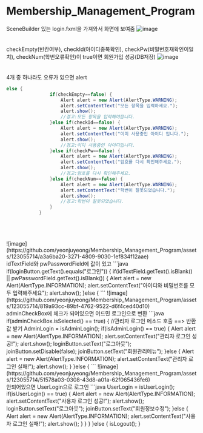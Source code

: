 # Membership_Management_Program
SceneBuilder 있는 login.fxml을 가져와서 화면에 보여줌
![image](https://github.com/yeonjuyeong/Membership_Management_Program/assets/123055714/8c6c5d85-e4d8-4d2c-9fbd-da408c6e1c71)
<br>
<br>
<br>checkEmpty(빈칸여부), checkId(아이디중복확인), checkPw(비밀번호재확인이일치), checkNum(학번오류확인)이 true이면 회원가입 성공(DB저장)
![image](https://github.com/yeonjuyeong/Membership_Management_Program/assets/123055714/c5349263-da3d-419d-ad4b-a9055adfaa6a)
<br>
<br>
<br>4개 중 하나라도 오류가 있으면 alert
```java
else {
				if(checkEmpty==false) {
					Alert alert = new Alert(AlertType.WARNING);
					alert.setContentText("모든 항목을 입력하세요.");
					alert.show();
					//경고:모든 항목을 입력해야합니다.
				}else if(checkId==false) {
					Alert alert = new Alert(AlertType.WARNING);
					alert.setContentText("이미 사용중인 아이디 입니다.");
					alert.show();
					//경고:이미 사용중인 아이디입니다.
				}else if(checkPw==false) {
					Alert alert = new Alert(AlertType.WARNING);
					alert.setContentText("암호를 다시 확인해주세요.");
					alert.show();
					//경고:암호를 다시 확인해주세요.
				}else if(checkNum==false) {
					Alert alert = new Alert(AlertType.WARNING);
					alert.setContentText("학번이 잘못되었습니다.");
					alert.show();
					//경고:학번이 잘못되었습니다.
				}
			}
```
<br>
<br>
<br>
![image](https://github.com/yeonjuyeong/Membership_Management_Program/assets/123055714/a3a6ba20-3271-4809-9030-1ef834f12aae)
<br>idTextField와 pwPasswordField에 값이 있고
```java
if(loginButton.getText().equals("로그인")) {
		if(idTextField.getText().isBlank() || pwPasswordField.getText().isBlank()) {
			Alert alert = new Alert(AlertType.INFORMATION);
			alert.setContentText("아이디와 비밀번호를 모두 입력해주세요");
			alert.show();
		}else {
```
![image](https://github.com/yeonjuyeong/Membership_Management_Program/assets/123055714/819a93cc-89bf-4762-9522-d6f4ced40d10)
<br>adminCheckBox에 체크가 되어있으면 어드민 로그인으로 변환
```java
			if(adminCheckBox.isSelected() == true) {
				//관리자 로그인 메소드 호출 ==> 반환값 받기
				AdminLogin = isAdminLogin();
				if(isAdminLogin() == true) {
					Alert alert = new Alert(AlertType.INFORMATION);
					alert.setContentText("관리자 로그인 성공!");
					alert.show();
					loginButton.setText("로그아웃");
					joinButton.setDisable(false);
					joinButton.setText("회원관리메뉴");
				}else {
					Alert alert = new Alert(AlertType.INFORMATION);
					alert.setContentText("관리자 로그인 실패!");
					alert.show();
				}
			}else {
```
![image](https://github.com/yeonjuyeong/Membership_Management_Program/assets/123055714/51578a03-0308-43d8-a01a-62f065436fe6)
<br>안되어있으면 UserLogin으로 로그인
```java
UserLogin = isUserLogin();
				if(isUserLogin() == true) {
					Alert alert = new Alert(AlertType.INFORMATION);
					alert.setContentText("사용자 로그인 성공!");
					alert.show();
					loginButton.setText("로그아웃");
					joinButton.setText("회원정보수정");
				}else {
					Alert alert = new Alert(AlertType.INFORMATION);
					alert.setContentText("사용자 로그인 실패!");
					alert.show();
				}
			}
		}
	}else {
		isLogout();
	}
		
```












